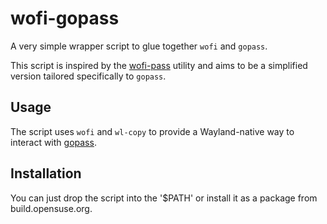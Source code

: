 # wofi-gopass
A very simple wrapper script to glue together `wofi` and `gopass`.

This script is inspired by the [wofi-pass](https://gitlab.com/muhq/wofi-pass) utility and aims to be a simplified version tailored specifically to `gopass`.

## Usage

The script uses `wofi` and `wl-copy` to provide a Wayland-native way to interact with [gopass](https://www.gopass.pw).

## Installation

You can just drop the script into the '$PATH' or install it as a package from build.opensuse.org.
